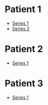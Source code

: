 # Patient 1
- [Series 1](2_ENT_IMRT_Day1.nrrd)
- [Series 2](Day1_CT.nrrd)

# Patient 2
- [Series 1](Day2_CT.nrrd)

# Patient 3
- [Series 1](Day3_CT.nrrd)
